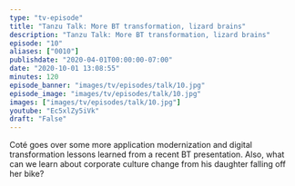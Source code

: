 ```yaml
---
type: "tv-episode"
title: "Tanzu Talk: More BT transformation, lizard brains"
description: "Tanzu Talk: More BT transformation, lizard brains"
episode: "10"
aliases: ["0010"]
publishdate: "2020-04-01T00:00:00-07:00"
date: "2020-10-01 13:08:55"
minutes: 120
episode_banner: "images/tv/episodes/talk/10.jpg"
episode_image: "images/tv/episodes/talk/10.jpg"
images: ["images/tv/episodes/talk/10.jpg"]
youtube: "Ec5xlZy5iVk"
draft: "False"
---
```


Coté goes over some more application modernization and digital transformation lessons learned from a recent BT presentation. Also, what can we learn about corporate culture change from his daughter falling off her bike?